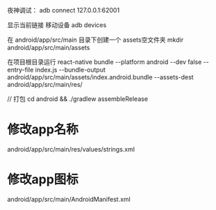 夜神调试：
adb connect 127.0.0.1:62001

显示当前链接 移动设备
adb devices

在 android/app/src/main 目录下创建一个 assets空文件夹
mkdir android/app/src/main/assets

在项目根目录运行
react-native bundle --platform android --dev false --entry-file index.js --bundle-output android/app/src/main/assets/index.android.bundle --assets-dest android/app/src/main/res/



// 打包
cd android && ./gradlew assembleRelease

# 修改app名称
android/app/src/main/res/values/strings.xml
# 修改app图标
android/app/src/main/AndroidManifest.xml
